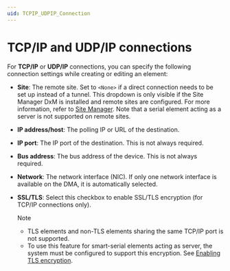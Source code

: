 ```yaml
---
uid: TCPIP_UDPIP_Connection
---
```


# TCP/IP and UDP/IP connections

For **TCP/IP** or **UDP/IP** connections, you can specify the following connection settings while creating or editing an element:

- **Site**: The remote site. Set to `<None>` if a direct connection needs to be set up instead of a tunnel. This dropdown is only visible if the Site Manager DxM is installed and remote sites are configured. For more information, refer to [Site Manager](xref:SiteManagerOverview). Note that a serial element acting as a server is not supported on remote sites.

- **IP address/host**: The polling IP or URL of the destination.

- **IP port**: The IP port of the destination. This is not always required.

- **Bus address**: The bus address of the device. This is not always required.

- **Network**: The network interface (NIC). If only one network interface is available on the DMA, it is automatically selected.

- **SSL/TLS**: Select this checkbox to enable SSL/TLS encryption (for TCP/IP connections only).

  > [!NOTE]
  >
  > - TLS elements and non-TLS elements sharing the same TCP/IP port is not supported.
  > - To use this feature for smart-serial elements acting as server, the system must be configured to support this encryption. See [Enabling TLS encryption](xref:Enabling_TLS_encryption).
